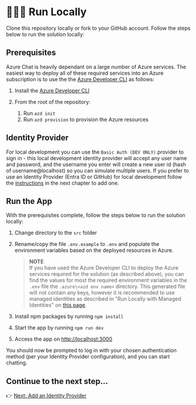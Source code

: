# 👨🏻‍💻 Run Locally

Clone this repository locally or fork to your GitHub account. Follow the steps below to run the solution locally:

## Prerequisites

Azure Chat is heavily dependant on a large number of Azure services. The easiest way to deploy all of these required services into an Azure subscription is to use the the [Azure Developer CLI](https://learn.microsoft.com/en-us/azure/developer/azure-developer-cli/overview) as follows: 

1. Install the [Azure Developer CLI](https://learn.microsoft.com/en-us/azure/developer/azure-developer-cli/overview)
1. From the root of the repository:

    1. Run `azd init` 
    1. Run `azd provision` to provision the Azure resources


## Identity Provider

For local development you can use the `Basic Auth (DEV ONLY)` provider to sign in - this local development identity provider will accept any user name and password, and the username you enter will create a new user id (hash of username@localhost) so you can simulate multiple users. If you prefer to use an Identity Provider (Entra ID or GitHub) for local development follow the [instructions](./3-add-identity.md) in the next chapter to add one.

## Run the App

With the prerequisites complete, follow the steps below to run the solution locally:

1. Change directory to the `src` folder
2. Rename/copy the file `.env.example` to `.env` and populate the environment variables based on the deployed resources in Azure.

      > **NOTE**  
      > If you have used the Azure Developer CLI to deploy the Azure services required for the solution (as described above), you can find the values for most the required environment variables in the `.env` file the `.azure\<azd env name>` directory. This generated file will not contain any keys, however it is recommended to use managed identities as described in "Run Locally with Managed Identities" on [this page](./9-managed-identities.md).

3. Install npm packages by running `npm install`
4. Start the app by running `npm run dev`
5. Access the app on [http://localhost:3000](http://localhost:3000)

You should now be prompted to log in with your chosen authentication method (per your Identity Provider configuration), and you can start chatting.

## Continue to the next step...

👉 [Next: Add an Identity Provider](./3-add-identity.md)
